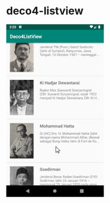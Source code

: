 # deco4-listview
![hasil](https://github.com/leon9reat/deco4-listview/blob/master/2019-12-02_14-23-47.jpg)
